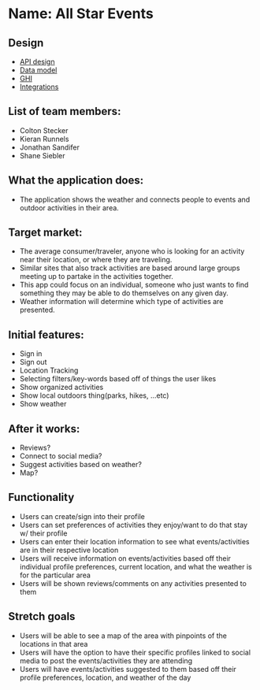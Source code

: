 # Name: All Star Events

## Design

* [API design](docs/apis.md)
* [Data model](docs/data-model.md)
* [GHI](docs/ghi.md)
* [Integrations](docs/integrations.md)

## List of team members:
* Colton Stecker
* Kieran Runnels
* Jonathan Sandifer
* Shane Siebler 


## What the application does:
* The application shows the weather and connects people to events and outdoor activities in their area.

## Target market:
* The average consumer/traveler, anyone who is looking for an activity near their location, or where they are traveling. 
* Similar sites that also track activities are based around large  groups meeting up to partake in the activities together. 
* This app could focus on an individual, someone who just wants to find something they may be able to do themselves on any given day. 
* Weather information will determine which type of activities are presented. 


## Initial features:
* Sign in
* Sign out
* Location Tracking
* Selecting filters/key-words based off of things the user likes
* Show organized activities
* Show local outdoors thing(parks, hikes, …etc)
* Show weather

## After it works:
* Reviews?
* Connect to social media?
* Suggest activities based on weather?
* Map?

##  Functionality
* Users can create/sign into their profile
* Users can set preferences of activities they enjoy/want to do that stay w/ their profile
* Users can enter their location information to see what events/activities are in their respective location
* Users will receive information on events/activities based off their individual profile preferences, current location, and what the weather is for the particular area
* Users will be shown reviews/comments on any activities presented to them 

## Stretch goals
* Users will be able to see a map of the area with pinpoints of the locations in that area
* Users will have the option to have their specific profiles linked to social media to post the events/activities they are attending
* Users will have events/activities suggested to them based off their profile preferences, location, and weather of the day 
